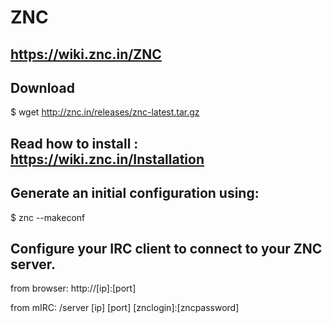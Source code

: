 # ZNC

## https://wiki.znc.in/ZNC

## Download
$ wget http://znc.in/releases/znc-latest.tar.gz

## Read how to install : https://wiki.znc.in/Installation

## Generate an initial configuration using:
$ znc --makeconf

## Configure your IRC client to connect to your ZNC server.
from browser: http://[ip]:[port]

from mIRC: /server [ip] [port] [znclogin]:[zncpassword]
